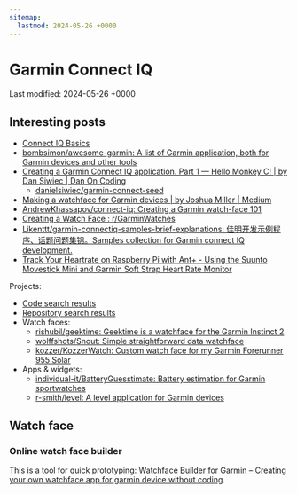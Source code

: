 ```yaml
---
sitemap:
  lastmod: 2024-05-26 +0000
---
```


# Garmin Connect IQ

Last modified: 2024-05-26 +0000

## Interesting posts

- [Connect IQ Basics](https://developer.garmin.com/connect-iq/connect-iq-basics/getting-started/)
- [bombsimon/awesome-garmin: A list of Garmin application, both for Garmin devices and other tools](https://github.com/bombsimon/awesome-garmin)
- [Creating a Garmin Connect IQ application. Part 1 — Hello Monkey C! \| by Dan Siwiec \| Dan On Coding](https://danoncoding.com/creating-a-garmin-connect-iq-application-part-1-hello-monkey-c-813eff5076e6)
  - [danielsiwiec/garmin-connect-seed](https://github.com/danielsiwiec/garmin-connect-seed)
- [Making a watchface for Garmin devices \| by Joshua Miller \| Medium](https://medium.com/@JoshuaTheMiller/making-a-watchface-for-garmin-devices-8c3ce28cae08)
- [AndrewKhassapov/connect-iq: Creating a Garmin watch-face 101](https://github.com/AndrewKhassapov/connect-iq)
- [Creating a Watch Face : r/GarminWatches](https://www.reddit.com/r/GarminWatches/comments/13zmtan/creating_a_watch_face/)
- [Likenttt/garmin-connectiq-samples-brief-explanations: 佳明开发示例程序、话题问题集锦。Samples collection for Garmin connect IQ development.](https://github.com/Likenttt/garmin-connectiq-samples-brief-explanations)
- [Track Your Heartrate on Raspberry Pi with Ant+ - Using the Suunto Movestick Mini and Garmin Soft Strap Heart Rate Monitor](https://bin.re/blog/track-your-heartrate-on-raspberry-pi-with-ant/)

Projects:

- [Code search results](https://github.com/search?q=instinct+language%3A%22Monkey+C%22+&type=code&p=1)
- [Repository search results](https://github.com/search?q=instinct+language%3A%22Monkey+C%22+&type=repositories)
- Watch faces:
  - [rishubil/geektime: Geektime is a watchface for the Garmin Instinct 2](https://github.com/rishubil/geektime)
  - [wolffshots/Snout: Simple straightforward data watchface](https://github.com/wolffshots/Snout)
  - [kozzer/KozzerWatch: Custom watch face for my Garmin Forerunner 955 Solar](https://github.com/kozzer/KozzerWatch)
- Apps & widgets:
  - [individual-it/BatteryGuesstimate: Battery estimation for Garmin sportwatches](https://github.com/individual-it/BatteryGuesstimate)
  - [r-smith/level: A level application for Garmin devices](https://github.com/r-smith/level)

## Watch face

### Online watch face builder

This is a tool for quick prototyping: [Watchface Builder for Garmin – Creating your own watchface app for garmin device without coding](https://garmin.watchfacebuilder.com/).
